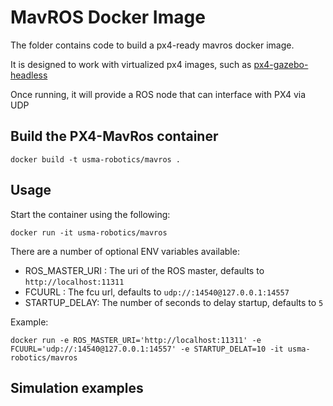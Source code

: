 # MavROS Docker Image

The folder contains code to build a px4-ready mavros docker image.

It is designed to work with virtualized px4 images, such as [px4-gazebo-headless](https://github.com/JonasVautherin/px4-gazebo-headless)

Once running, it will provide a ROS node that can interface with PX4 via UDP

## Build the PX4-MavRos container

```
docker build -t usma-robotics/mavros .
```

## Usage

Start the container using the following:

```
docker run -it usma-robotics/mavros 
```

There are a number of optional ENV variables available:

   * ROS_MASTER_URI :  The uri of the ROS master, defaults to `http://localhost:11311`
   * FCUURL : The fcu url, defaults to `udp://:14540@127.0.0.1:14557`
   * STARTUP_DELAY: The number of seconds to delay startup, defaults to `5`

Example:

```
docker run -e ROS_MASTER_URI='http://localhost:11311' -e FCUURL='udp://:14540@127.0.0.1:14557' -e STARTUP_DELAT=10 -it usma-robotics/mavros 
```

## Simulation examples



